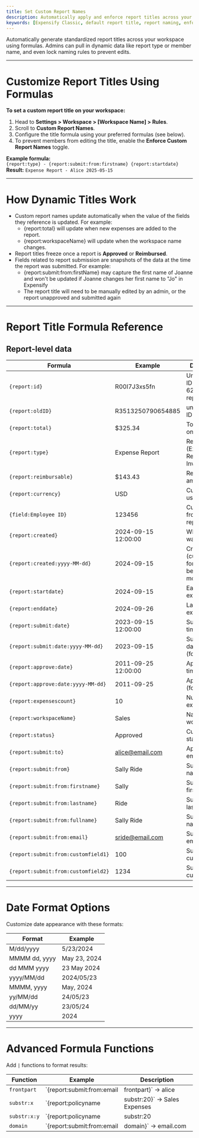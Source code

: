 ```yaml
---
title: Set Custom Report Names
description: Automatically apply and enforce report titles across your workspace.
keywords: [Expensify Classic, default report title, report naming, enforce report title, report template, automatic report name, customize report name]
---
```


Automatically generate standardized report titles across your workspace using formulas. Admins can pull in dynamic data like report type or member name, and even lock naming rules to prevent edits.

---

# Customize Report Titles Using Formulas

**To set a custom report title on your workspace:**
1. Head to **Settings > Workspace > [Workspace Name] > Rules**.
2. Scroll to **Custom Report Names**.
3. Configure the title formula using your preferred formulas (see below).
4. To prevent members from editing the title, enable the **Enforce Custom Report Names** toggle.

**Example formula:**  
`{report:type} - {report:submit:from:firstname} {report:startdate}`  
**Result:** `Expense Report - Alice 2025-05-15`

---

# How Dynamic Titles Work

- Custom report names update automatically when the value of the fields they reference is updated. For example:
    - {report:total} will update when new expenses are added to the report.
    - {report:workspaceName} will update when the workspace name changes.
- Report titles freeze once a report is **Approved** or **Reimbursed**.
- Fields related to report submission are snapshots of the data at the time the report was submitted. For example:
    - {report:submit:from:firstName} may capture the first name of Joanne and won't be updated if Joanne changes her first name to "Jo" in Expensify
    - The report title will need to be manually edited by an admin, or the report unapproved and submitted again

---

# Report Title Formula Reference

## Report-level data

| Formula | Example | Description |
| -- | -- | -- |
| `{report:id}` | R00I7J3xs5fn | Unique report ID in a base 62 representation |
| `{report:oldID}` | R3513250790654885 | unique report ID |
| `{report:total}` | $325.34 | Total amount on report |
| `{report:type}` | Expense Report | Report type (Expense Report, Invoice, Bill) |
| `{report:reimbursable}` | $143.43 | Reimbursable amount |
| `{report:currency}` | USD | Currency used |
| `{field:Employee ID}` | 123456 | Custom field from the report |
| `{report:created}` | 2024-09-15 12:00:00 | When report was created |
| `{report:created:yyyy-MM-dd}` | 2024-09-15 | Created date (custom format - see below for more formats) |
| `{report:startdate}` | 2024-09-15 | Earliest expense date |
| `{report:enddate}` | 2024-09-26 | Latest expense date |
| `{report:submit:date}` | 2023-09-15 12:00:00 | Submission time |
| `{report:submit:date:yyyy-MM-dd}` | 2023-09-15 | Submission date (formatted) |
| `{report:approve:date}` | 2011-09-25 12:00:00 | Approval timestamp |
| `{report:approve:date:yyyy-MM-dd}` | 2011-09-25 | Approval date (formatted) |
| `{report:expensescount}` | 10 | Number of expenses |
| `{report:workspaceName}` | Sales | Name of the workspace |
| `{report:status}` | Approved | Current report status |
| `{report:submit:to}` | alice@email.com | Approver’s email |
| `{report:submit:from}` | Sally Ride | Submitter full name |
| `{report:submit:from:firstname}` | Sally | Submitter’s first name |
| `{report:submit:from:lastname}` | Ride | Submitter’s last name |
| `{report:submit:from:fullname}` | Sally Ride | Submitter full name |
| `{report:submit:from:email}` | sride@email.com | Submitter email |
| `{report:submit:from:customfield1}` | 100 | Submitter custom field 1 |
| `{report:submit:from:customfield2}` | 1234 | Submitter custom field 2 |

---

# Date Format Options

Customize date appearance with these formats:

| Format | Example |
| -- | -- |
| M/dd/yyyy | 5/23/2024 |
| MMMM dd, yyyy | May 23, 2024 |
| dd MMM yyyy | 23 May 2024 |
| yyyy/MM/dd | 2024/05/23 |
| MMMM, yyyy | May, 2024 |
| yy/MM/dd | 24/05/23 |
| dd/MM/yy | 23/05/24 |
| yyyy | 2024 |

---

# Advanced Formula Functions

Add `|` functions to format results:

| Function | Example | Description |
| -- | -- | -- |
| `frontpart` | `{report:submit:from:email|frontpart}` → alice | Gets first word or string before `@` |
| `substr:x` | `{report:policyname|substr:20}` → Sales Expenses | Trims to first `x` characters |
| `substr:x:y` | `{report:policyname|substr:20|frontpart}` → Sales | Chains multiple functions |
| `domain` | `{report:submit:from:email|domain}` → email.com | Returns email domain |

